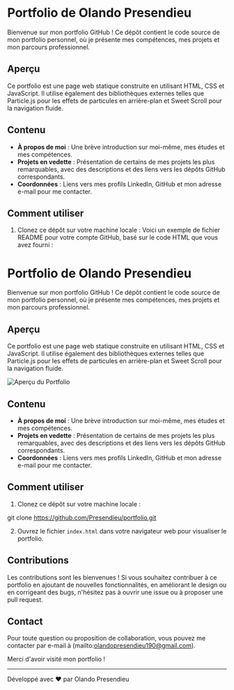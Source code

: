 # Portfolio de Olando Presendieu

Bienvenue sur mon portfolio GitHub ! Ce dépôt contient le code source de mon portfolio personnel, où je présente mes compétences, mes projets et mon parcours professionnel.

## Aperçu

Ce portfolio est une page web statique construite en utilisant HTML, CSS et JavaScript. Il utilise également des bibliothèques externes telles que Particle.js pour les effets de particules en arrière-plan et Sweet Scroll pour la navigation fluide.



## Contenu

- **À propos de moi** : Une brève introduction sur moi-même, mes études et mes compétences.
- **Projets en vedette** : Présentation de certains de mes projets les plus remarquables, avec des descriptions et des liens vers les dépôts GitHub correspondants.
- **Coordonnées** : Liens vers mes profils LinkedIn, GitHub et mon adresse e-mail pour me contacter.

## Comment utiliser

1. Clonez ce dépôt sur votre machine locale : 
Voici un exemple de fichier README pour votre compte GitHub, basé sur le code HTML que vous avez fourni :


# Portfolio de Olando Presendieu

Bienvenue sur mon portfolio GitHub ! Ce dépôt contient le code source de mon portfolio personnel, où je présente mes compétences, mes projets et mon parcours professionnel.

## Aperçu

Ce portfolio est une page web statique construite en utilisant HTML, CSS et JavaScript. Il utilise également des bibliothèques externes telles que Particle.js pour les effets de particules en arrière-plan et Sweet Scroll pour la navigation fluide.

![Aperçu du Portfolio](./assets/img/screenshot.png)

## Contenu

- **À propos de moi** : Une brève introduction sur moi-même, mes études et mes compétences.
- **Projets en vedette** : Présentation de certains de mes projets les plus remarquables, avec des descriptions et des liens vers les dépôts GitHub correspondants.
- **Coordonnées** : Liens vers mes profils LinkedIn, GitHub et mon adresse e-mail pour me contacter.

## Comment utiliser

1. Clonez ce dépôt sur votre machine locale :

git clone https://github.com/Presendieu/portfolio.git

   
2. Ouvrez le fichier `index.html` dans votre navigateur web pour visualiser le portfolio.

## Contributions

Les contributions sont les bienvenues ! Si vous souhaitez contribuer à ce portfolio en ajoutant de nouvelles fonctionnalités, en améliorant le design ou en corrigeant des bugs, n'hésitez pas à ouvrir une issue ou à proposer une pull request.

## Contact

Pour toute question ou proposition de collaboration, vous pouvez me contacter par e-mail à (mailto:olandopresendieu190@gmail.com).

Merci d'avoir visité mon portfolio !

---
Développé avec ❤️ par Olando Presendieu



